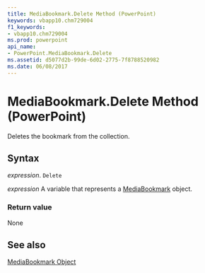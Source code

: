 ```yaml
---
title: MediaBookmark.Delete Method (PowerPoint)
keywords: vbapp10.chm729004
f1_keywords:
- vbapp10.chm729004
ms.prod: powerpoint
api_name:
- PowerPoint.MediaBookmark.Delete
ms.assetid: d5077d2b-99de-6d02-2775-7f8788520982
ms.date: 06/08/2017
---
```



# MediaBookmark.Delete Method (PowerPoint)

Deletes the bookmark from the collection. 


## Syntax

 _expression_. `Delete`

 _expression_ A variable that represents a [MediaBookmark](./PowerPoint.MediaBookmark.md) object.


### Return value

None


## See also


[MediaBookmark Object](PowerPoint.MediaBookmark.md)

